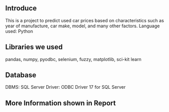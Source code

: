 ## Introduce
This is a project to predict used car prices based on characteristics such as year of manufacture, car make, model, and many other factors.
Language used: Python
## Libraries we used
pandas, numpy, pyodbc, selenium, fuzzy, matplotlib, sci-kit learn
## Database
DBMS: SQL Server
Driver: ODBC Driver 17 for SQL Server
## More Information shown in Report
